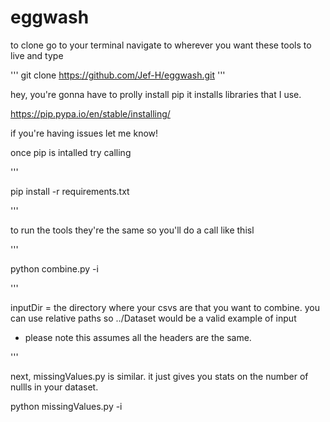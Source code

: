 
# eggwash

to clone go to your terminal navigate to wherever you want these tools to live and type 

'''
git clone https://github.com/Jef-H/eggwash.git
'''


hey, you're gonna have to prolly install pip it installs libraries that I use. 

https://pip.pypa.io/en/stable/installing/

if you're having issues let me know!

once pip is intalled try calling 


''' 

pip install -r requirements.txt

'''


to run the tools they're the same so you'll do a call like thisl


'''

python combine.py -i <inputDir> 
  
  
  '''
  
  inputDir = the directory where your csvs are that you want to combine.  you can use relative paths so ../Dataset would be a valid example of input
  
  * please note this assumes all the headers are the same. 
  
  ''' 
  
next, missingValues.py is similar. it just gives you stats on the number of nullls in your dataset. 

python missingValues.py -i <inputFile> 
  
  
